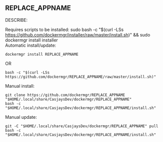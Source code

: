 ## REPLACE_APPNAME
  
  DESCRIBE:  
  
Requires scripts to be installed: sudo bash -c "$(curl -LSs https://github.com/dockermgr/installer/raw/master/install.sh)" && sudo dockermgr install installer  
Automatic install/update:  
```shell
dockermgr install REPLACE_APPNAME
```
OR
```shell
bash -c "$(curl -LSs https://github.com/dockermgr/REPLACE_APPNAME/raw/master/install.sh)"
```
  
Manual install:    
```shell
git clone https://github.com/dockermgr/REPLACE_APPNAME "$HOME/.local/share/CasjaysDev/dockermgr/REPLACE_APPNAME"
bash -c "$HOME/.local/share/CasjaysDev/dockermgr/REPLACE_APPNAME/install.sh"
```
  
Manual update:   
```shell
git -C "$HOME/.local/share/CasjaysDev/dockermgr/REPLACE_APPNAME" pull
bash -c "$HOME/.local/share/CasjaysDev/dockermgr/REPLACE_APPNAME/install.sh"
```

